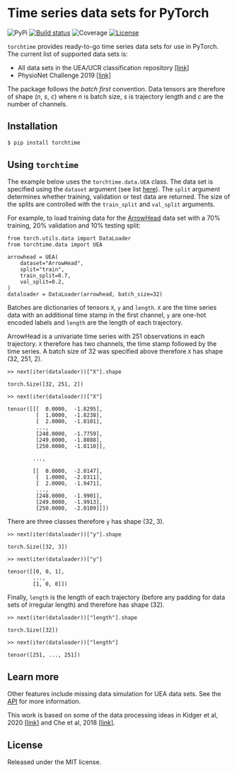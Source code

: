 # Time series data sets for PyTorch

![PyPi](https://img.shields.io/pypi/v/torchtime)
[![Build status](https://img.shields.io/github/workflow/status/philipdarke/torchtime/build.svg)](https://github.com/philipdarke/torchtime/actions/workflows/build.yml)
![Coverage](https://philipdarke.com/torchtime/assets/coverage-badge.svg)
[![License](https://img.shields.io/github/license/philipdarke/torchtime.svg)](https://github.com/philipdarke/torchtime/blob/main/LICENSE)

`torchtime` provides ready-to-go time series data sets for use in PyTorch. The current list of supported data sets is:

* All data sets in the UEA/UCR classification repository [[link]](https://www.timeseriesclassification.com/)
* PhysioNet Challenge 2019 [[link]](https://physionet.org/content/challenge-2019/1.0.0/)

The package follows the *batch first* convention. Data tensors are therefore of shape (*n*, *s*, *c*) where *n* is batch size, *s* is trajectory length and *c* are the number of channels.

## Installation

```bash
$ pip install torchtime
```

## Using `torchtime`

The example below uses the `torchtime.data.UEA` class. The data set is specified using the `dataset` argument (see list [here](https://www.timeseriesclassification.com/dataset.php)). The `split` argument determines whether training, validation or test data are returned. The size of the splits are controlled with the `train_split` and `val_split` arguments.

For example, to load training data for the [ArrowHead](https://www.timeseriesclassification.com/description.php?Dataset=ArrowHead) data set with a 70% training, 20% validation and 10% testing split:

```
from torch.utils.data import DataLoader
from torchtime.data import UEA

arrowhead = UEA(
    dataset="ArrowHead",
    split="train",
    train_split=0.7,
    val_split=0.2,
)
dataloader = DataLoader(arrowhead, batch_size=32)
```

Batches are dictionaries of tensors `X`, `y` and `length`. `X` are the time series data with an additional time stamp in the first channel, `y` are one-hot encoded labels and `length` are the length of each trajectory.

ArrowHead is a univariate time series with 251 observations in each trajectory. `X` therefore has two channels, the time stamp followed by the time series. A batch size of 32 was specified above therefore `X` has shape (32, 251, 2).

```
>> next(iter(dataloader))["X"].shape

torch.Size([32, 251, 2])

>> next(iter(dataloader))["X"]

tensor([[[  0.0000,  -1.8295],
         [  1.0000,  -1.8238],
         [  2.0000,  -1.8101],
         ...,
         [248.0000,  -1.7759],
         [249.0000,  -1.8088],
         [250.0000,  -1.8110]],

        ...,

        [[  0.0000,  -2.0147],
         [  1.0000,  -2.0311],
         [  2.0000,  -1.9471],
         ...,
         [248.0000,  -1.9901],
         [249.0000,  -1.9913],
         [250.0000,  -2.0109]]])
```

There are three classes therefore `y` has shape (32, 3).

```
>> next(iter(dataloader))["y"].shape

torch.Size([32, 3])

>> next(iter(dataloader))["y"]

tensor([[0, 0, 1],
        ...,
        [1, 0, 0]])
```

Finally, `length` is the length of each trajectory (before any padding for data sets of irregular length) and therefore has shape (32).

```
>> next(iter(dataloader))["length"].shape

torch.Size([32])

>> next(iter(dataloader))["length"]

tensor([251, ..., 251])
```

## Learn more

Other features include missing data simulation for UEA data sets. See the [API](api) for more information.

This work is based on some of the data processing ideas in Kidger et al, 2020 [[link]](https://arxiv.org/abs/2005.08926) and Che et al, 2018 [[link]](https://doi.org/10.1038/s41598-018-24271-9).

## License

Released under the MIT license.
